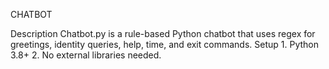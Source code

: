 CHATBOT

Description
	Chatbot.py is a rule-based Python chatbot that uses regex for greetings, identity queries, help, time, and exit commands.
Setup
	1.	Python 3.8+
	2.	No external libraries needed.
